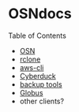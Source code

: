 # OSNdocs

Table of Contents
- [OSN](Intro.md)
- [rclone](rclone.md)
- [aws-cli](aws-cli.md)
- [Cyberduck](cyberduck.md)
- [backup tools](backup.md)
- [Globus](globus.md)
- other clients?

